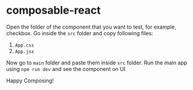 # composable-react

Open the folder of the component that you want to test, for example, checkbox. Go inside the ```src``` folder and copy following files:
  1. ```App.css```
  2. ```App.jsx```

Now go to ```main``` folder and paste them inside ```src``` folder. Run the main app using ```npm run dev``` and see the component on UI

Happy Composing!

